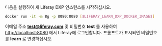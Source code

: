 다음을 실행하여 새 Liferay DXP 인스턴스를 시작하십시오.

```bash
docker run -it -m 8g -p 8080:8080 [$LIFERAY_LEARN_DXP_DOCKER_IMAGE$]
```

이메일 주소 **test@liferay.com** 및 비밀번호 **test** 를 사용하여 <http://localhost:8080> 에서 Liferay에 로그인합니다. 프롬프트가 표시되면 비밀번호를 **learn** 로 변경하십시오.
